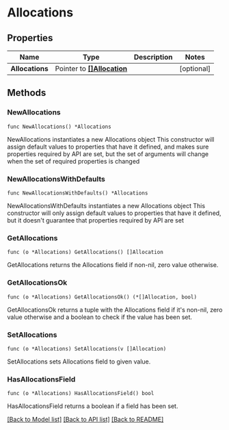 # Allocations

## Properties

Name | Type | Description | Notes
------------ | ------------- | ------------- | -------------
**Allocations** | Pointer to [**[]Allocation**](Allocation.md) |  | [optional] 

## Methods

### NewAllocations

`func NewAllocations() *Allocations`

NewAllocations instantiates a new Allocations object
This constructor will assign default values to properties that have it defined,
and makes sure properties required by API are set, but the set of arguments
will change when the set of required properties is changed

### NewAllocationsWithDefaults

`func NewAllocationsWithDefaults() *Allocations`

NewAllocationsWithDefaults instantiates a new Allocations object
This constructor will only assign default values to properties that have it defined,
but it doesn't guarantee that properties required by API are set

### GetAllocations

`func (o *Allocations) GetAllocations() []Allocation`

GetAllocations returns the Allocations field if non-nil, zero value otherwise.

### GetAllocationsOk

`func (o *Allocations) GetAllocationsOk() (*[]Allocation, bool)`

GetAllocationsOk returns a tuple with the Allocations field if it's non-nil, zero value otherwise
and a boolean to check if the value has been set.

### SetAllocations

`func (o *Allocations) SetAllocations(v []Allocation)`

SetAllocations sets Allocations field to given value.

### HasAllocationsField

`func (o *Allocations) HasAllocationsField() bool`

HasAllocationsField returns a boolean if a field has been set.


[[Back to Model list]](../README.md#documentation-for-models) [[Back to API list]](../README.md#documentation-for-api-endpoints) [[Back to README]](../README.md)


